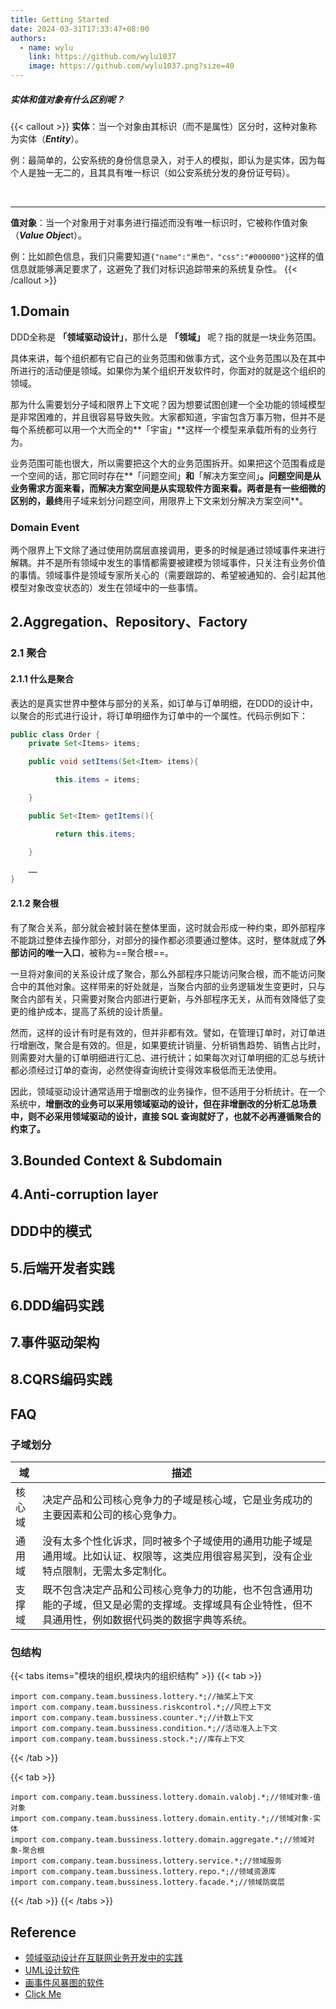 ```yaml
---
title: Getting Started
date: 2024-03-31T17:33:47+08:00
authors:
  - name: wylu
    link: https://github.com/wylu1037
    image: https://github.com/wylu1037.png?size=40
---
```



<h5>实体和值对象有什么区别呢？</h5>

{{< callout >}}
**实体**：当一个对象由其标识（而不是属性）区分时，这种对象称为实体（***Entity***）。

例：最简单的，公安系统的身份信息录入，对于人的模拟，即认为是实体，因为每个人是独一无二的，且其具有唯一标识（如公安系统分发的身份证号码）。

<br>

---

**值对象**：当一个对象用于对事务进行描述而没有唯一标识时，它被称作值对象（***Value Objec***t）。

例：比如颜色信息，我们只需要知道`{"name":"黑色"，"css":"#000000"}`这样的值信息就能够满足要求了，这避免了我们对标识追踪带来的系统复杂性。
{{< /callout >}}


## 1.Domain
DDD全称是 **「领域驱动设计」**，那什么是 **「领域」** 呢？指的就是一块业务范围。

​具体来讲，每个组织都有它自己的业务范围和做事方式，这个业务范围以及在其中所进行的活动便是领域。如果你为某个组织开发软件时，你面对的就是这个组织的领域。

那为什么需要划分子域和限界上下文呢？因为想要试图创建一个全功能的领域模型是非常困难的，并且很容易导致失败。大家都知道，宇宙包含万事万物，但并不是每个系统都可以用一个大而全的**「宇宙」**这样一个模型来承载所有的业务行为。

业务范围可能也很大，所以需要把这个大的业务范围拆开。如果把这个范围看成是一个空间的话，那它同时存在**「问题空间」**和**「解决方案空间」**。**问题空间是从业务需求方面来看，而解决方案空间是从实现软件方面来看**。两者是有一些细微的区别的，最终**用子域来划分问题空间，用限界上下文来划分解决方案空间**。

### Domain Event
两个限界上下文除了通过使用防腐层直接调用，更多的时候是通过领域事件来进行解耦。并不是所有领域中发生的事情都需要被建模为领域事件，只关注有业务价值的事情。领域事件是领域专家所关心的（需要跟踪的、希望被通知的、会引起其他模型对象改变状态的）发生在领域中的一些事情。

## 2.Aggregation、Repository、Factory
### 2.1 聚合
#### 2.1.1 什么是聚合
表达的是真实世界中整体与部分的关系，如订单与订单明细，在DDD的设计中，以聚合的形式进行设计，将订单明细作为订单中的一个属性。代码示例如下：
```java
public class Order {
    private Set<Items> items;

    public void setItems(Set<Item> items){

          this.items = items;

    }

    public Set<Item> getItems(){

          return this.items;

    }

    ……
}
```
#### 2.1.2 聚合根
有了聚合关系，部分就会被封装在整体里面，这时就会形成一种约束，即外部程序不能跳过整体去操作部分，对部分的操作都必须要通过整体。这时，整体就成了**外部访问的唯一入口**，被称为==聚合根==。

​一旦将对象间的关系设计成了聚合，那么外部程序只能访问聚合根，而不能访问聚合中的其他对象。这样带来的好处就是，当聚合内部的业务逻辑发生变更时，只与聚合内部有关，只需要对聚合内部进行更新，与外部程序无关，从而有效降低了变更的维护成本，提高了系统的设计质量。

​然而，这样的设计有时是有效的，但并非都有效。譬如，在管理订单时，对订单进行增删改，聚合是有效的。但是，如果要统计销量、分析销售趋势、销售占比时，则需要对大量的订单明细进行汇总、进行统计；如果每次对订单明细的汇总与统计都必须经过订单的查询，必然使得查询统计变得效率极低而无法使用。

​因此，领域驱动设计通常适用于增删改的业务操作，但不适用于分析统计。在一个系统中，**增删改的业务可以采用领域驱动的设计，但在非增删改的分析汇总场景中，则不必采用领域驱动的设计，直接 SQL 查询就好了，也就不必再遵循聚合的约束了。**

## 3.Bounded Context & Subdomain

## 4.Anti-corruption layer

## DDD中的模式

## 5.后端开发者实践

## 6.DDD编码实践

## 7.事件驱动架构

## 8.CQRS编码实践

## FAQ
### 子域划分

| 域     | 描述                                                         |
| ------ | ------------------------------------------------------------ |
| 核心域 | 决定产品和公司核心竞争力的子域是核心域，它是业务成功的主要因素和公司的核心竞争力。 |
| 通用域 | 没有太多个性化诉求，同时被多个子域使用的通用功能子域是通用域。比如认证、权限等，这类应用很容易买到，没有企业特点限制，无需太多定制化。 |
| 支撑域 | 既不包含决定产品和公司核心竞争力的功能，也不包含通用功能的子域，但又是必需的支撑域。支撑域具有企业特性，但不具通用性，例如数据代码类的数据字典等系统。 |

### 包结构
{{< tabs items="模块的组织,模块内的组织结构" >}}
{{< tab >}}
```
import com.company.team.bussiness.lottery.*;//抽奖上下文
import com.company.team.bussiness.riskcontrol.*;//风控上下文
import com.company.team.bussiness.counter.*;//计数上下文
import com.company.team.bussiness.condition.*;//活动准入上下文
import com.company.team.bussiness.stock.*;//库存上下文
```
{{< /tab >}}

{{< tab >}}
```
import com.company.team.bussiness.lottery.domain.valobj.*;//领域对象-值对象
import com.company.team.bussiness.lottery.domain.entity.*;//领域对象-实体
import com.company.team.bussiness.lottery.domain.aggregate.*;//领域对象-聚合根
import com.company.team.bussiness.lottery.service.*;//领域服务
import com.company.team.bussiness.lottery.repo.*;//领域资源库
import com.company.team.bussiness.lottery.facade.*;//领域防腐层
```
{{< /tab >}}
{{< /tabs >}}

## Reference

+ [领域驱动设计在互联网业务开发中的实践](https://tech.meituan.com/2017/12/22/ddd-in-practice.html)
+ [UML设计软件](https://staruml.io/)
+ [画事件风暴图的软件](https://www.mural.co/)
+ <a href="https://learn.lianglianglee.com/%e4%b8%93%e6%a0%8f/DDD%20%e5%be%ae%e6%9c%8d%e5%8a%a1%e8%90%bd%e5%9c%b0%e5%ae%9e%e6%88%98/00%20%e5%bc%80%e7%af%87%e8%af%8d%20%20%e8%ae%a9%e6%88%91%e4%bb%ac%e6%8a%8a%20DDD%20%e7%9a%84%e6%80%9d%e6%83%b3%e7%9c%9f%e6%ad%a3%e8%90%bd%e5%9c%b0.md">Click Me</a>

